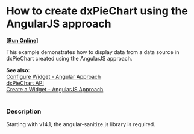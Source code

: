 # How to create dxPieChart using the AngularJS approach
<!-- run online -->
**[[Run Online]](https://codecentral.devexpress.com/e5082/)**
<!-- run online end -->


<p>This example demonstrates how to display data from a data source in dxPieChart created using the AngularJS approach.</p>
<p><strong>See also:</strong><br /><a href="http://js.devexpress.com/Documentation/Tutorial/UI_Widgets/Configure_Widget_-_Angular_Approach?version=14_1#Modify_Option_Value_at_Runtime">Configure Widget - Angular Approach</a> <br /> <a href="http://chartjs.devexpress.com/Documentation/ApiReference/dxPieChart"><u>dxPieChart API</u></a><u><br /> </u><a href="http://js.devexpress.com/Documentation/Howto/UI_Widgets/AngularJS_Approach?version=14_1"><u>Create a Widget - AngularJS Approach<br /><br /></u></a></p>


<h3>Description</h3>

Starting with v14.1, the&nbsp;angular-sanitize.js library is required.

<br/>


